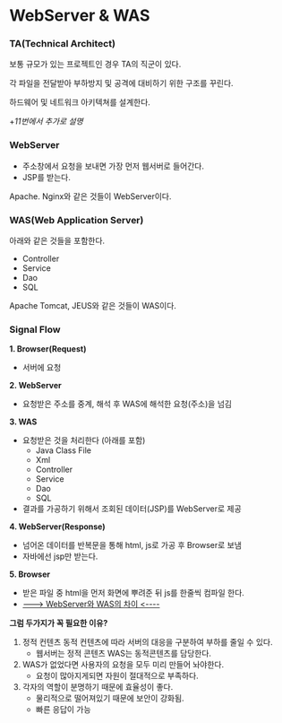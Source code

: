 # WebServer & WAS

### **TA(Technical Architect)**

보통 규모가 있는 프로젝트인 경우 TA의 직군이 있다.

각 파일을 전달받아 부하방지 및 공격에 대비하기 위한 구조를 꾸린다.

하드웨어 및 네트워크 아키텍쳐를 설계한다.

+_11번에서 추가로 설명_

### WebServer

- 주소창에서 요청을 보내면 가장 먼저 웹서버로 들어간다.
- JSP를 받는다.

Apache. Nginx와 같은 것들이 WebServer이다.

### WAS(Web Application Server)

아래와 같은 것들을 포함한다.

- Controller
- Service
- Dao
- SQL

Apache Tomcat, JEUS와 같은 것들이 WAS이다.

### Signal Flow

**1. Browser(Request)**

- 서버에 요청

**2. WebServer**

- 요청받은 주소를 중계, 해석 후 WAS에 해석한 요청(주소)을 넘김

**3. WAS**

- 요청받은 것을 처리한다 (아래를 포함)
  - Java Class File
  - Xml
  - Controller
  - Service
  - Dao
  - SQL
- 결과를 가공하기 위해서 조회된 데이터(JSP)를 WebServer로 제공

**4. WebServer(Response)**

- 넘어온 데이터를 반복문을 통해 html, js로 가공 후 Browser로 보냄
- 자바에선 jsp만 받는다.

**5. Browser**

- 받은 파일 중 html을 먼저 화면에 뿌려준 뒤 js를 한줄씩 컴파일 한다.
- [---> WebServer와 WAS의 차이 <----](https://gmlwjd9405.github.io/2018/10/27/webserver-vs-was.html)

**그럼 두가지가 꼭 필요한 이유?**

1. 정적 컨텐츠 동적 컨텐츠에 따라 서버의 대응을 구분하여 부하를 줄일 수 있다.
   - 웹서버는 정적 콘텐츠 WAS는 동적콘텐츠를 담당한다.
2. WAS가 없었다면 사용자의 요청을 모두 미리 만들어 놔야한다.
   - 요청이 많아지게되면 자원이 절대적으로 부족하다.
3. 각자의 역할이 분명하기 때문에 효율성이 좋다.
   - 물리적으로 떨어져있기 때문에 보안이 강화됨.
   - 빠른 응답이 가능
